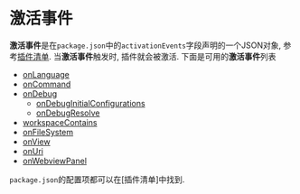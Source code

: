 # 激活事件

**激活事件**是在`package.json`中的`activationEvents`字段声明的一个JSON对象, 参考[插件清单](/references/extension-manifest.md). 当**激活事件**触发时, 插件就会被激活. 下面是可用的**激活事件**列表

- [onLanguage](#onLanguage)
- [onCommand](#onCommand)
- [onDebug](#onDebug)
  - [onDebugInitialConfigurations](#onDebugInitialConfigurations)
  - [onDebugResolve](#onDebugResolve)
- [workspaceContains](#workspaceContains)
- [onFileSystem](#onFileSystem)
- [onView](#onView)
- [onUri](#onUri)
- [onWebviewPanel](#onWebviewPanel)

`package.json`的配置项都可以在[插件清单]中找到.